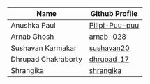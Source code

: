
| Name                  | Github    Profile                                             |
| --------------------- | ------------------------------------------------------------- |
| Anushka Paul          | [Pilipi-Puu-puu](https://github.com/pilipi-puu-puu)           |
| Arnab Ghosh           | [arnab-028](https://github.com/arnab-028)                     |
| Sushavan Karmakar     | [sushavan20](https://github.com/Sushavan20)                   |
| Dhrupad Chakraborty   | [dhrupad_17](https://github.com/dhrupad17)                    |
| Shrangika             | [shrangika](https://github.com/Shrangika)                     |

